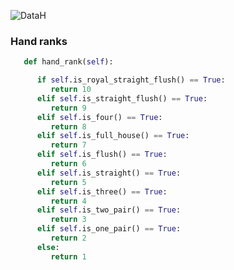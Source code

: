 ![DataH](https://user-images.githubusercontent.com/67437213/160717510-3a182d88-0908-4f5c-aae2-b5e52b2c879d.JPG)

### Hand ranks

``` python
   def hand_rank(self):

      if self.is_royal_straight_flush() == True:
         return 10
      elif self.is_straight_flush() == True:
         return 9
      elif self.is_four() == True:
         return 8
      elif self.is_full_house() == True:
         return 7
      elif self.is_flush() == True:
         return 6
      elif self.is_straight() == True:
         return 5
      elif self.is_three() == True:
         return 4
      elif self.is_two_pair() == True:
         return 3
      elif self.is_one_pair() == True:
         return 2
      else:
         return 1
```
